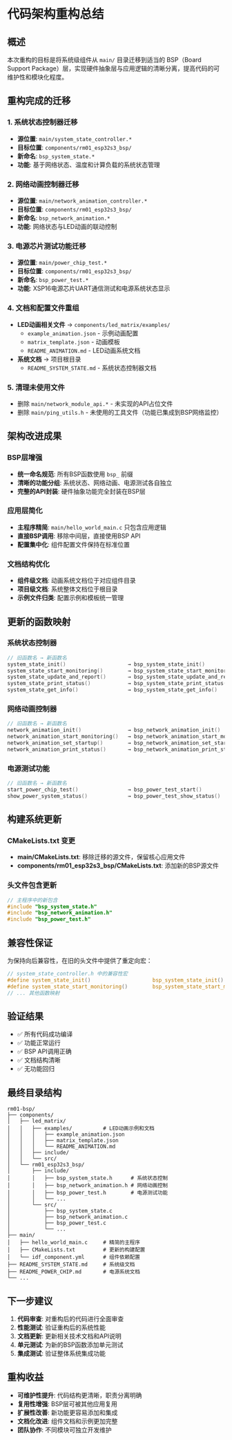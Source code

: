 # 代码架构重构总结

## 概述

本次重构的目标是将系统级组件从 `main/` 目录迁移到适当的 BSP（Board Support Package）层，实现硬件抽象层与应用逻辑的清晰分离，提高代码的可维护性和模块化程度。

## 重构完成的迁移

### 1. 系统状态控制器迁移
- **源位置**: `main/system_state_controller.*`
- **目标位置**: `components/rm01_esp32s3_bsp/`
- **新命名**: `bsp_system_state.*`
- **功能**: 基于网络状态、温度和计算负载的系统状态管理

### 2. 网络动画控制器迁移
- **源位置**: `main/network_animation_controller.*`
- **目标位置**: `components/rm01_esp32s3_bsp/`
- **新命名**: `bsp_network_animation.*`
- **功能**: 网络状态与LED动画的联动控制

### 3. 电源芯片测试功能迁移
- **源位置**: `main/power_chip_test.*`
- **目标位置**: `components/rm01_esp32s3_bsp/`
- **新命名**: `bsp_power_test.*`
- **功能**: XSP16电源芯片UART通信测试和电源系统状态显示

### 4. 文档和配置文件重组
- **LED动画相关文件** → `components/led_matrix/examples/`
  - `example_animation.json` - 示例动画配置
  - `matrix_template.json` - 动画模板
  - `README_ANIMATION.md` - LED动画系统文档
- **系统文档** → 项目根目录
  - `README_SYSTEM_STATE.md` - 系统状态控制器文档

### 5. 清理未使用文件
- 删除 `main/network_module_api.*` - 未实现的API占位文件
- 删除 `main/ping_utils.h` - 未使用的工具文件（功能已集成到BSP网络监控）

## 架构改进成果

### BSP层增强
- **统一命名规范**: 所有BSP函数使用 `bsp_` 前缀
- **清晰的功能分组**: 系统状态、网络动画、电源测试各自独立
- **完整的API封装**: 硬件抽象功能完全封装在BSP层

### 应用层简化
- **主程序精简**: `main/hello_world_main.c` 只包含应用逻辑
- **直接BSP调用**: 移除中间层，直接使用BSP API
- **配置集中化**: 组件配置文件保持在标准位置

### 文档结构优化
- **组件级文档**: 动画系统文档位于对应组件目录
- **项目级文档**: 系统整体文档位于根目录
- **示例文件归类**: 配置示例和模板统一管理

## 更新的函数映射

### 系统状态控制器
```c
// 旧函数名 → 新函数名
system_state_init()                    → bsp_system_state_init()
system_state_start_monitoring()        → bsp_system_state_start_monitoring()
system_state_update_and_report()       → bsp_system_state_update_and_report()
system_state_print_status()            → bsp_system_state_print_status()
system_state_get_info()                → bsp_system_state_get_info()
```

### 网络动画控制器
```c
// 旧函数名 → 新函数名
network_animation_init()               → bsp_network_animation_init()
network_animation_start_monitoring()   → bsp_network_animation_start_monitoring()
network_animation_set_startup()        → bsp_network_animation_set_startup()
network_animation_print_status()       → bsp_network_animation_print_status()
```

### 电源测试功能
```c
// 旧函数名 → 新函数名
start_power_chip_test()                → bsp_power_test_start()
show_power_system_status()             → bsp_power_test_show_status()
```

## 构建系统更新

### CMakeLists.txt 变更
- **main/CMakeLists.txt**: 移除迁移的源文件，保留核心应用文件
- **components/rm01_esp32s3_bsp/CMakeLists.txt**: 添加新的BSP源文件

### 头文件包含更新
```c
// 主程序中的新包含
#include "bsp_system_state.h"
#include "bsp_network_animation.h" 
#include "bsp_power_test.h"
```

## 兼容性保证

为保持向后兼容性，在旧的头文件中提供了重定向宏：

```c
// system_state_controller.h 中的兼容性宏
#define system_state_init()                    bsp_system_state_init()
#define system_state_start_monitoring()        bsp_system_state_start_monitoring()
// ... 其他函数映射
```

## 验证结果

- ✅ 所有代码成功编译
- ✅ 功能正常运行  
- ✅ BSP API调用正确
- ✅ 文档结构清晰
- ✅ 无功能回归

## 最终目录结构

```
rm01-bsp/
├── components/
│   ├── led_matrix/
│   │   ├── examples/          # LED动画示例和文档
│   │   │   ├── example_animation.json
│   │   │   ├── matrix_template.json
│   │   │   └── README_ANIMATION.md
│   │   ├── include/
│   │   └── src/
│   └── rm01_esp32s3_bsp/
│       ├── include/
│       │   ├── bsp_system_state.h      # 系统状态控制
│       │   ├── bsp_network_animation.h # 网络动画控制
│       │   ├── bsp_power_test.h        # 电源测试功能
│       │   └── ...
│       └── src/
│           ├── bsp_system_state.c
│           ├── bsp_network_animation.c
│           ├── bsp_power_test.c
│           └── ...
├── main/
│   ├── hello_world_main.c     # 精简的主程序  
│   ├── CMakeLists.txt         # 更新的构建配置
│   └── idf_component.yml      # 组件依赖配置
├── README_SYSTEM_STATE.md     # 系统级文档
├── README_POWER_CHIP.md       # 电源系统文档
└── ...
```

## 下一步建议

1. **代码审查**: 对重构后的代码进行全面审查
2. **性能测试**: 验证重构后的系统性能
3. **文档更新**: 更新相关技术文档和API说明  
4. **单元测试**: 为新的BSP函数添加单元测试
5. **集成测试**: 验证整体系统集成功能

## 重构收益

- **可维护性提升**: 代码结构更清晰，职责分离明确
- **复用性增强**: BSP层可被其他应用复用
- **扩展性改善**: 新功能更容易添加和集成
- **文档化改进**: 组件文档和示例更加完整
- **团队协作**: 不同模块可独立开发维护
